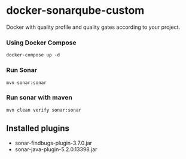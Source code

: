# docker-sonarqube-custom

Docker with quality profile and quality gates according to your project.

### Using Docker Compose
`docker-compose up -d`

### Run Sonar
`mvn sonar:sonar` 

### Run sonar with maven
`mvn clean verify sonar:sonar`

## Installed plugins
* sonar-findbugs-plugin-3.7.0.jar
* sonar-java-plugin-5.2.0.13398.jar

